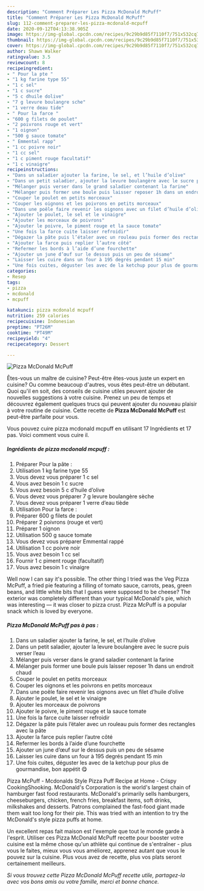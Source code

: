 ```yaml
---
description: "Comment Préparer Les Pizza McDonald McPuff"
title: "Comment Préparer Les Pizza McDonald McPuff"
slug: 112-comment-preparer-les-pizza-mcdonald-mcpuff
date: 2020-09-12T04:13:38.905Z
image: https://img-global.cpcdn.com/recipes/9c29b9d85f7110f7/751x532cq70/pizza-mcdonald-mcpuff-photo-principale-de-la-recette.jpg
thumbnail: https://img-global.cpcdn.com/recipes/9c29b9d85f7110f7/751x532cq70/pizza-mcdonald-mcpuff-photo-principale-de-la-recette.jpg
cover: https://img-global.cpcdn.com/recipes/9c29b9d85f7110f7/751x532cq70/pizza-mcdonald-mcpuff-photo-principale-de-la-recette.jpg
author: Shawn Walker
ratingvalue: 3.5
reviewcount: 8
recipeingredient:
- " Pour la pte "
- "1 kg farine type 55"
- "1 c sel"
- "1 c sucre"
- "5 c dhuile dolive"
- "7 g levure boulangre sche"
- "1 verre deau tide"
- " Pour la farce "
- "600 g filets de poulet"
- "2 poivrons rouge et vert"
- "1 oignon"
- "500 g sauce tomate"
- " Emmental rapp"
- "1 cc poivre noir"
- "1 cc sel"
- "1 c piment rouge facultatif"
- "1 c vinaigre"
recipeinstructions:
- "Dans un saladier ajouter la farine, le sel, et l’huile d’olive"
- "Dans un petit saladier, ajouter la levure boulangère avec le sucre puis verser l’eau"
- "Mélanger puis verser dans le grand saladier contenant la farine"
- "Mélanger puis former une boule puis laisser reposer 1h dans un endroit chaud"
- "Couper le poulet en petits morceaux"
- "Couper les oignons et les poivrons en petits morceaux"
- "Dans une poêle faire revenir les oignons avec un filet d’huile d’olive"
- "Ajouter le poulet, le sel et le vinaigre"
- "Ajouter les morceaux de poivrons"
- "Ajouter le poivre, le piment rouge et la sauce tomate"
- "Une fois la farce cuite laisser refroidir"
- "Dégazer la pâte puis l’étaler avec un rouleau puis former des rectangles avec la pâte"
- "Ajouter la farce puis replier l’autre côté"
- "Refermer les bords à l’aide d’une fourchette"
- "Ajouter un june d’œuf sur le dessus puis un peu de sésame"
- "Laisser les cuire dans un four à 195 degrés pendant 15 min"
- "Une fois cuites, déguster les avec de la ketchup pour plus de gourmandise, bon appétit 😋"
categories:
- Resep
tags:
- pizza
- mcdonald
- mcpuff

katakunci: pizza mcdonald mcpuff 
nutrition: 259 calories
recipecuisine: Indonesian
preptime: "PT26M"
cooktime: "PT49M"
recipeyield: "4"
recipecategory: Dessert

---
```



![Pizza McDonald McPuff](https://img-global.cpcdn.com/recipes/9c29b9d85f7110f7/751x532cq70/pizza-mcdonald-mcpuff-photo-principale-de-la-recette.jpg)

Êtes-vous un maître de cuisine? Peut-être êtes-vous juste un expert en cuisine? Ou comme beaucoup d'autres, vous êtes peut-être un débutant. Quoi qu'il en soit, des conseils de cuisine utiles peuvent ajouter de nouvelles suggestions à votre cuisine. Prenez un peu de temps et découvrez également quelques trucs qui peuvent ajouter du nouveau plaisir à votre routine de cuisine. Cette recette de <strong> Pizza McDonald McPuff </strong> est peut-être parfaite pour vous.

<!--inarticleads1-->

Vous pouvez cuire pizza mcdonald mcpuff en utilisant 17 Ingrédients et 17 pas. Voici comment vous cuire il.

##### Ingrédients de pizza mcdonald mcpuff :

1. Préparer  Pour la pâte :
1. Utilisation 1 kg farine type 55
1. Vous devez vous préparer 1 c sel
1. Vous avez besoin 1 c sucre
1. Vous avez besoin 5 c d’huile d’olive
1. Vous devez vous préparer 7 g levure boulangère sèche
1. Vous devez vous préparer 1 verre d’eau tiède
1. Utilisation  Pour la farce :
1. Préparer 600 g filets de poulet
1. Préparer 2 poivrons (rouge et vert)
1. Préparer 1 oignon
1. Utilisation 500 g sauce tomate
1. Vous devez vous préparer  Emmental rappé
1. Utilisation 1 cc poivre noir
1. Vous avez besoin 1 cc sel
1. Fournir 1 c piment rouge (facultatif)
1. Vous avez besoin 1 c vinaigre


Well now I can say it&#39;s possible. The other thing I tried was the Veg Pizza McPuff, a fried pie featuring a filling of tomato sauce, carrots, peas, green beans, and little white bits that I guess were supposed to be cheese? The exterior was completely different than your typical McDonald&#39;s pie, which was interesting — it was closer to pizza crust. Pizza McPuff is a popular snack which is loved by everyone. 

<!--inarticleads2-->

##### Pizza McDonald McPuff pas à pas :

1. Dans un saladier ajouter la farine, le sel, et l’huile d’olive
1. Dans un petit saladier, ajouter la levure boulangère avec le sucre puis verser l’eau
1. Mélanger puis verser dans le grand saladier contenant la farine
1. Mélanger puis former une boule puis laisser reposer 1h dans un endroit chaud
1. Couper le poulet en petits morceaux
1. Couper les oignons et les poivrons en petits morceaux
1. Dans une poêle faire revenir les oignons avec un filet d’huile d’olive
1. Ajouter le poulet, le sel et le vinaigre
1. Ajouter les morceaux de poivrons
1. Ajouter le poivre, le piment rouge et la sauce tomate
1. Une fois la farce cuite laisser refroidir
1. Dégazer la pâte puis l’étaler avec un rouleau puis former des rectangles avec la pâte
1. Ajouter la farce puis replier l’autre côté
1. Refermer les bords à l’aide d’une fourchette
1. Ajouter un june d’œuf sur le dessus puis un peu de sésame
1. Laisser les cuire dans un four à 195 degrés pendant 15 min
1. Une fois cuites, déguster les avec de la ketchup pour plus de gourmandise, bon appétit 😋


Pizza McPuff - Mcdonalds Style Pizza Puff Recipe at Home - Crispy CookingShooking. McDonald&#39;s Corporation is the world&#39;s largest chain of hamburger fast food restaurants. McDonald&#39;s primarily sells hamburgers, cheeseburgers, chicken, french fries, breakfast items, soft drinks, milkshakes and desserts. Patrons complained the fast-food giant made them wait too long for their pie. This was tried with an intention to try the McDonald&#39;s style pizza puffs at home. 

<!--inarticleads1-->

<p>
Un excellent repas fait maison est l'exemple que tout le monde garde à l'esprit. Utiliser ces Pizza McDonald McPuff recette pour booster votre cuisine est la même chose qu'un athlète qui continue de s'entraîner - plus vous le faites, mieux vous vous améliorez, apprenez autant que vous le pouvez sur la cuisine. Plus vous avez de recette, plus vos plats seront certainement meilleurs.
</p>

<p>
<i>Si vous trouvez cette Pizza McDonald McPuff recette utile, partagez-la avec vos bons amis ou votre famille, merci et bonne chance.</i>
</p>
